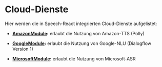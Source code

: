 # Cloud-Dienste

Hier werden die in Speech-React integrierten Cloud-Dienste aufgelistet:

* **[AmazonModule](./amazon/Amazon.md):** erlaubt die Nutzung von Amazon-TTS (Polly)

* **[GoogleModule](./google/Google.md):** erlaubt die Nutzung von Google-NLU (Dialogflow Version 1)

* **[MicrosoftModule](./microsoft/Microsoft.md):** erlaubt die Nutzung von Microsoft-ASR




